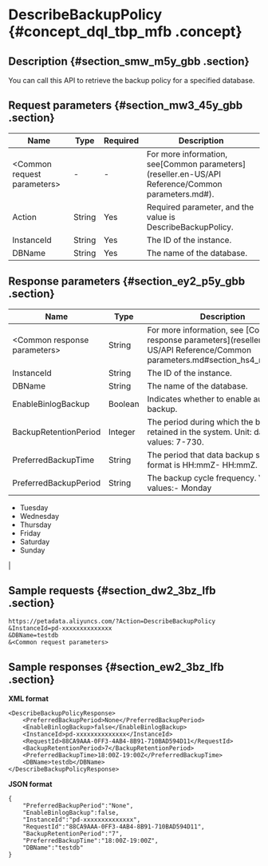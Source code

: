 # DescribeBackupPolicy {#concept_dql_tbp_mfb .concept}

## Description {#section_smw_m5y_gbb .section}

You can call this API to retrieve the backup policy for a specified database.

## Request parameters {#section_mw3_45y_gbb .section}

|Name|Type|Required|Description|
|----|----|--------|-----------|
|<Common request parameters\>|-|-|For more information, see[Common parameters](reseller.en-US/API Reference/Common parameters.md#).|
|Action|String|Yes|Required parameter, and the value is DescribeBackupPolicy.|
|InstanceId|String|Yes|The ID of the instance.|
|DBName|String|Yes|The name of the database.|

## Response parameters {#section_ey2_p5y_gbb .section}

|Name|Type|Description|
|----|----|-----------|
|<Common response parameters\>|String|For more information, see [Common response parameters](reseller.en-US/API Reference/Common parameters.md#section_hs4_m3y_gbb).|
|InstanceId|String |The ID of the instance.|
|DBName|String|The name of the database.|
|EnableBinlogBackup|Boolean|Indicates whether to enable automatic backup.|
|BackupRetentionPeriod|Integer|The period during which the backup is retained in the system. Unit: days. Valid values: 7-730.|
|PreferredBackupTime|String|The period that data backup starts. The format is HH:mmZ- HH:mmZ.|
|PreferredBackupPeriod|String|The backup cycle frequency. Valid values:-   Monday
-   Tuesday
-   Wednesday
-   Thursday
-   Friday
-   Saturday
-   Sunday

|

## Sample requests {#section_dw2_3bz_lfb .section}

```
https://petadata.aliyuncs.com/?Action=DescribeBackupPolicy
&InstanceId=pd-xxxxxxxxxxxxxx
&DBName=testdb
&<Common request parameters>
```

## Sample responses {#section_ew2_3bz_lfb .section}

**XML format**

```
<DescribeBackupPolicyResponse>  
	<PreferredBackupPeriod>None</PreferredBackupPeriod>
	<EnableBinlogBackup>false</EnableBinlogBackup>
	<InstanceId>pd-xxxxxxxxxxxxxx</InstanceId>
	<RequestId>88CA9AAA-0FF3-4AB4-8B91-710BAD594D11</RequestId>
	<BackupRetentionPeriod>7</BackupRetentionPeriod>
	<PreferredBackupTime>18:00Z-19:00Z</PreferredBackupTime>
	<DBName>testdb</DBName>
</DescribeBackupPolicyResponse>
```

**JSON format**

```
{
    "PreferredBackupPeriod":"None",
    "EnableBinlogBackup":false,
    "InstanceId":"pd-xxxxxxxxxxxxxx",
    "RequestId":"88CA9AAA-0FF3-4AB4-8B91-710BAD594D11",
    "BackupRetentionPeriod":"7",
    "PreferredBackupTime":"18:00Z-19:00Z",
    "DBName":"testdb"
}
```

